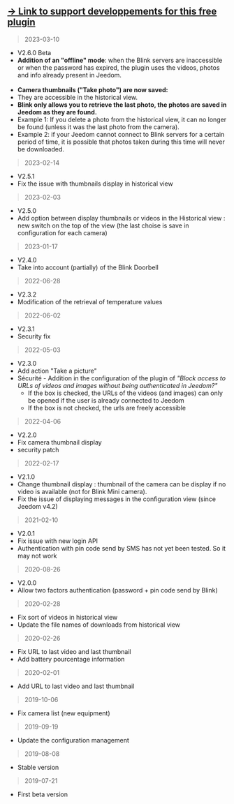 ## [&rarr; Link to support developpements for this free plugin](https://fr.tipeee.com/duke-9)

> 2023-03-10
  + V2.6.0 Beta
  + **Addition of an "offline" mode**: when the Blink servers are inaccessible or when the password has expired, the plugin uses the videos, photos and info already present in Jeedom.
  <br><br>
  + **Camera thumbnails ("Take photo") are now saved:**
  + They are accessible in the historical view.
  + **Blink only allows you to retrieve the last photo, the photos are saved in Jeedom as they are found.**
  + Example 1: If you delete a photo from the historical view, it can no longer be found (unless it was the last photo from the camera).
  + Example 2: if your Jeedom cannot connect to Blink servers for a certain period of time, it is possible that photos taken during this time will never be downloaded.
  
> 2023-02-14
  + V2.5.1
  + Fix the issue with thumbnails display in historical view

> 2023-02-03
  + V2.5.0
  + Add option between display thumbnails or videos in the Historical view : new switch on the top of the view (the last choise is save in configuration for each camera)

> 2023-01-17
  + V2.4.0
  + Take into account (partially) of the Blink Doorbell

> 2022-06-28
  + V2.3.2
  + Modification of the retrieval of temperature values

> 2022-06-02
  + V2.3.1
  + Security fix
  
> 2022-05-03
  + V2.3.0
  + Add action "Take a picture"
  + Sécurité - Addition in the configuration of the plugin of _"Block access to URLs of videos and images without being authenticated in Jeedom?"_
    - If the box is checked, the URLs of the videos (and images) can only be opened if the user is already connected to Jeedom
    - If the box is not checked, the urls are freely accessible

> 2022-04-06
  + V2.2.0
  + Fix camera thumbnail display
  + security patch

> 2022-02-17
  + V2.1.0
  + Change thumbnail display : thumbnail of the camera can be display if no video is available (not for Blink Mini camera).
  + Fix the issue of displaying messages in the configuration view (since Jeedom v4.2)
  
  > 2021-02-10
  + V2.0.1
  + Fix issue with new login API
  + Authentication with pin code send by SMS has not yet been tested. So it may not work

> 2020-08-26
  + V2.0.0
  + Allow two factors authentication (password + pin code send by Blink)

> 2020-02-28
  + Fix sort of videos in historical view
  + Update the file names of downloads from historical view

> 2020-02-26
  + Fix URL to last video and last thumbnail
  + Add battery pourcentage information 

> 2020-02-01 
  + Add URL to last video and last thumbnail

> 2019-10-06
  + Fix camera list (new equipment)

> 2019-09-19
  + Update the configuration management

> 2019-08-08
  + Stable version

> 2019-07-21
  + First beta version 
